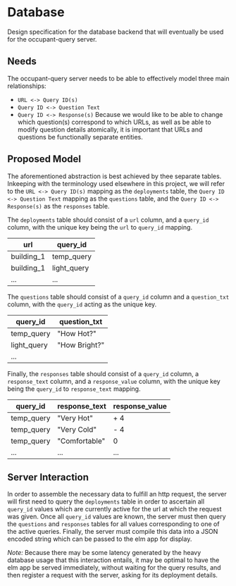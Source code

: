 # Database

Design specification for the database backend that will eventually
be used for the occupant-query server.

## Needs

The occupant-query server needs to be able to effectively model three
main relationships:
- `URL <-> Query ID(s)`
- `Query ID <-> Question Text`
- `Query ID <-> Response(s)`
Because we would like to be able to change which question(s) correspond
to which URLs, as well as be able to modify question details atomically,
it is important that URLs and questions be functionally separate entities.

## Proposed Model

The aforementioned abstraction is best achieved by thee separate tables.
Inkeeping with the terminology used elsewhere in this project, we will
refer to the `URL <-> Query ID(s)` mapping as the `deployments` table, the
`Query ID <-> Question Text` mapping as the `questions` table, and the
`Query ID <-> Response(s)` as the `responses` table.

The `deployments` table should consist of a `url` column, and a `query_id`
column, with the unique key being the `url` to `query_id` mapping.

|     url     |   query_id   |
| ----------- | ------------ |
| building_1  | temp_query   |
| building_1  | light_query  |
| ...         | ...          |


The `questions` table should consist of a `query_id` column and a
`question_txt` column, with the `query_id` acting as the unique key.

|  query_id   |  question_txt  |
| ----------- | -------------- |
| temp_query  | "How Hot?"     |
| light_query | "How Bright?"  |
| ...         |                |

Finally, the `responses` table should consist of a `query_id` column,
a `response_text` column, and a `response_value` column, with the
unique key being the `query_id` to `response_text` mapping.

|   query_id   |  response_text  |  response_value  |
| ------------ | --------------- | ---------------- |
| temp_query   | "Very Hot"      | + 4              |
| temp_query   | "Very Cold"     | - 4              |
| temp_query   | "Comfortable"   |   0              |
| ...          | ...             | ...              |


## Server Interaction

In order to assemble the necessary data to fulfill an http request,
the server will first need to query the `deployments` table in order
to ascertain all `query_id` values which are currently active for the
url at which the request was given.  Once all `query_id` values are known,
the server must then query the `questions` and `responses` tables for all
values corresponding to one of the active queries.  Finally, the server
must compile this data into a JSON encoded string which can be passed to
the elm app for display.

*Note:* Because there may be some latency generated by the heavy database
usage that this interaction entails, it may be optimal to have the elm app
be served immediately, without waiting for the query results, and then register a
request with the server, asking for its deployment details.
